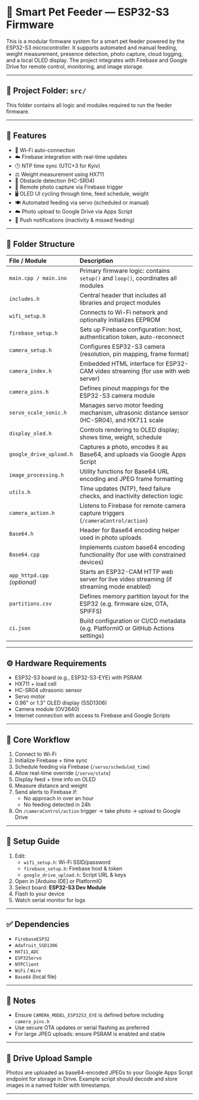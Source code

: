 # 🐾 Smart Pet Feeder — ESP32-S3 Firmware

This is a modular firmware system for a smart pet feeder powered by the ESP32-S3 microcontroller. It supports automated and manual feeding, weight measurement, presence detection, photo capture, cloud logging, and a local OLED display. The project integrates with Firebase and Google Drive for remote control, monitoring, and image storage.

---

## 📂 Project Folder: `src/`  

This folder contains all logic and modules required to run the feeder firmware.

---

## 🚀 Features

- 📶 Wi-Fi auto-connection
- ☁️ Firebase integration with real-time updates
- 🕒 NTP time sync (UTC+3 for Kyiv)
- ⚖️ Weight measurement using HX711
- 📏 Obstacle detection (HC-SR04)
- 📸 Remote photo capture via Firebase trigger
- 🖥️ OLED UI cycling through time, feed schedule, weight
- 🍽️ Automated feeding via servo (scheduled or manual)
- ☁️ Photo upload to Google Drive via Apps Script
- 📢 Push notifications (inactivity & missed feeding)

---

## 📁 Folder Structure

<table>
  <thead>
    <tr>
      <th style="text-align:left;">File / Module</th>
      <th style="text-align:left;">Description</th>
    </tr>
  </thead>
  <tbody>
    <tr><td><code>main.cpp / main.ino</code></td><td>Primary firmware logic: contains <code>setup()</code> and <code>loop()</code>, coordinates all modules</td></tr>
    <tr><td><code>includes.h</code></td><td>Central header that includes all libraries and project modules</td></tr>
    <tr><td><code>wifi_setup.h</code></td><td>Connects to Wi-Fi network and optionally initializes EEPROM</td></tr>
    <tr><td><code>firebase_setup.h</code></td><td>Sets up Firebase configuration: host, authentication token, auto-reconnect</td></tr>
    <tr><td><code>camera_setup.h</code></td><td>Configures ESP32-S3 camera (resolution, pin mapping, frame format)</td></tr>
    <tr><td><code>camera_index.h</code></td><td>Embedded HTML interface for ESP32-CAM video streaming (for use with web server)</td></tr>
    <tr><td><code>camera_pins.h</code></td><td>Defines pinout mappings for the ESP32-S3 camera module</td></tr>
    <tr><td><code>servo_scale_sonic.h</code></td><td>Manages servo motor feeding mechanism, ultrasonic distance sensor (HC-SR04), and HX711 scale</td></tr>
    <tr><td><code>display_oled.h</code></td><td>Controls rendering to OLED display; shows time, weight, schedule</td></tr>
    <tr><td><code>google_drive_upload.h</code></td><td>Captures a photo, encodes it as Base64, and uploads via Google Apps Script</td></tr>
    <tr><td><code>image_processing.h</code></td><td>Utility functions for Base64 URL encoding and JPEG frame formatting</td></tr>
    <tr><td><code>utils.h</code></td><td>Time updates (NTP), feed failure checks, and inactivity detection logic</td></tr>
    <tr><td><code>camera_action.h</code></td><td>Listens to Firebase for remote camera capture triggers (<code>/cameraControl/action</code>)</td></tr>
    <tr><td><code>Base64.h</code></td><td>Header for Base64 encoding helper used in photo uploads</td></tr>
    <tr><td><code>Base64.cpp</code></td><td>Implements custom base64 encoding functionality (for use with constrained devices)</td></tr>
    <tr><td><code>app_httpd.cpp</code> <em>(optional)</em></td><td>Starts an ESP32-CAM HTTP web server for live video streaming (if streaming mode enabled)</td></tr>
    <tr><td><code>partitions.csv</code></td><td>Defines memory partition layout for the ESP32 (e.g. firmware size, OTA, SPIFFS)</td></tr>
    <tr><td><code>ci.json</code></td><td>Build configuration or CI/CD metadata (e.g. PlatformIO or GitHub Actions settings)</td></tr>
  </tbody>
</table>

---

## ⚙️ Hardware Requirements

- ESP32-S3 board (e.g., ESP32-S3-EYE) with PSRAM
- HX711 + load cell
- HC-SR04 ultrasonic sensor
- Servo motor
- 0.96" or 1.3" OLED display (SSD1306)
- Camera module (OV2640)
- Internet connection with access to Firebase and Google Scripts

---

## 🧠 Core Workflow

1. Connect to Wi-Fi
2. Initialize Firebase + time sync
3. Schedule feeding via Firebase (`/servo/scheduled_time`)
4. Allow real-time override (`/servo/state`)
5. Display feed + time info on OLED
6. Measure distance and weight
7. Send alerts to Firebase if:
   - No approach in over an hour
   - No feeding detected in 24h
8. On `/cameraControl/action` trigger → take photo → upload to Google Drive

---

## 🔑 Setup Guide

1. Edit:
   - `wifi_setup.h`: Wi-Fi SSID/password
   - `firebase_setup.h`: Firebase host & token
   - `google_drive_upload.h`: Script URL & keys
2. Open in [Arduino IDE] or PlatformIO
3. Select board: **ESP32-S3 Dev Module**
4. Flash to your device
5. Watch serial monitor for logs

---

## ✅ Dependencies

- `FirebaseESP32`
- `Adafruit_SSD1306`
- `HX711_ADC`
- `ESP32Servo`
- `NTPClient`
- `WiFi` / `Wire`
- `Base64` (local file)

---

## 📌 Notes

- Ensure `CAMERA_MODEL_ESP32S3_EYE` is defined before including `camera_pins.h`
- Use secure OTA updates or serial flashing as preferred
- For large JPEG uploads: ensure PSRAM is enabled and stable

---

## 📸 Drive Upload Sample

Photos are uploaded as base64-encoded JPEGs to your Google Apps Script endpoint for storage in Drive. Example script should decode and store images in a named folder with timestamps.

---
